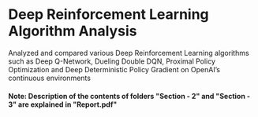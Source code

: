 # Deep Reinforcement Learning Algorithm Analysis

Analyzed and compared various Deep Reinforcement Learning algorithms such as Deep Q-Network, Dueling Double DQN, Proximal Policy Optimization and Deep Deterministic Policy Gradient on OpenAI’s continuous environments

#### Note: Description of the contents of folders "Section - 2" and "Section - 3" are explained in "Report.pdf" 
